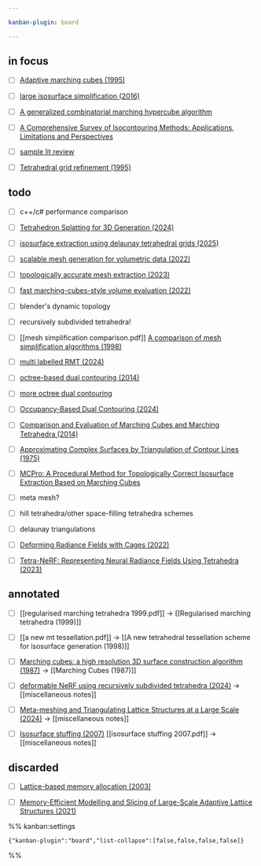```yaml
---

kanban-plugin: board

---
```


## in focus

- [ ] [Adaptive marching cubes (1995)](https://link.springer.com/article/10.1007/BF01901516)
- [ ] [large isosurface simplification (2016)](https://link.springer.com/article/10.1007/s12650-016-0359-5)
- [ ] [A generalized combinatorial marching hypercube algorithm](https://doi.org/10.1007/s40314-024-02627-4)
- [ ] [A Comprehensive Survey of Isocontouring Methods: Applications, Limitations and Perspectives](https://doi.org/10.3390/a17020083)
- [ ] [sample lit review](https://www.researchgate.net/profile/Faizan-Hussain-2/publication/348917348_Unity_Game_Development_Engine_A_Technical_Survey/links/60167daf45851517ef2b2c0d/Unity-Game-Development-Engine-A-Technical-Survey.pdf)
- [ ] [Tetrahedral grid refinement (1995)](https://link.springer.com/article/10.1007/BF02238487)


## todo

- [ ] c++/c# performance comparison
- [ ] [Tetrahedron Splatting for 3D Generation (2024)](https://proceedings.neurips.cc/paper_files/paper/2024/hash/92ce40962b4098f7bf6eed33128fc606-Abstract-Conference.html)
- [ ] [isosurface extraction using delaunay tetrahedral grids (2025)](https://dl.acm.org/doi/abs/10.1145/3730851)
- [ ] [scalable mesh generation for volumetric data (2022)](https://ieeexplore.ieee.org/abstract/document/9968044)
- [ ] [topologically accurate mesh extraction (2023)](https://www.sciencedirect.com/science/article/pii/S001044852300091X)
- [ ] [fast marching-cubes-style volume evaluation (2022)](https://dspacemainprd01.lib.uwaterloo.ca/server/api/core/bitstreams/6487b452-e1d9-4b37-bd92-8270c4b202ea/content)
- [ ] blender's dynamic topology
- [ ] recursively subdivided tetrahedra!
- [ ] [[mesh simplification comparison.pdf]] [A comparison of mesh simplification algorithms (1998)](https://www.sciencedirect.com/science/article/abs/pii/S0097849397000824)
- [ ] [multi labelled RMT (2024)](https://link.springer.com/article/10.1007/s11004-023-10075-9)
- [ ] [octree-based dual contouring (2014)](https://link.springer.com/article/10.1007/s00366-013-0328-8)
- [ ] [more octree dual contouring](https://ngildea.blogspot.com/2014/11/implementing-dual-contouring.html)
- [ ] [Occupancy-Based Dual Contouring (2024)](https://dl.acm.org/doi/full/10.1145/3680528.3687581)
- [ ] [Comparison and Evaluation of Marching Cubes and Marching Tetrahedra (2014)](https://www.jcad.cn/en/article/id/be0557de-c82e-43a1-83ca-e833f80d2faa)
- [ ] [Approximating Complex Surfaces by Triangulation of Contour Lines (1975)](https://ieeexplore.ieee.org/document/5391253)
- [ ] [MCPro: A Procedural Method for Topologically Correct Isosurface Extraction Based on Marching Cubes](https://doi.org/10.5220/0013309800003912)
- [ ] meta mesh?
- [ ] hill tetrahedra/other space-filling tetrahedra schemes
- [ ] delaunay triangulations
- [ ] [Deforming Radiance Fields with Cages (2022)](https://dl.acm.org/doi/10.1007/978-3-031-19827-4_10)
- [ ] [Tetra-NeRF: Representing Neural Radiance Fields Using Tetrahedra (2023)](https://doi.org/10.1109/ICCV51070.2023.01692)


## annotated

- [ ] [[regularised marching tetrahedra 1999.pdf]] -> [[Regularised marching tetrahedra (1999)]]
- [ ] [[a new mt tessellation.pdf]] -> [[A new tetrahedral tessellation scheme for isosurface generation (1998)]]
- [ ] [Marching cubes: a high resolution 3D surface construction algorithm (1987)](https://dl.acm.org/doi/abs/10.1145/280811.281026) -> [[Marching Cubes (1987)]]
- [ ] [deformable NeRF using recursively subdivided tetrahedra (2024)](https://dl.acm.org/doi/abs/10.1145/3664647.3681019) -> [[miscellaneous notes]]
- [ ] [Meta-meshing and Triangulating Lattice Structures at a Large Scale (2024)](https://www.sciencedirect.com/science/article/pii/S0010448524000599) -> [[miscellaneous notes]]
- [ ] [Isosurface stuffing (2007)](https://dl.acm.org/doi/10.1145/1275808.1276448) [[isosurface stuffing 2007.pdf]] -> [[miscellaneous notes]]


## discarded

- [ ] [Lattice-based memory allocation (2003)](https://dl.acm.org/doi/abs/10.1145/951710.951749)
- [ ] [Memory-Efficient Modelling and Slicing of Large-Scale Adaptive Lattice Structures (2021)](https://doi.org/10.1115/1.4050290)




%% kanban:settings
```
{"kanban-plugin":"board","list-collapse":[false,false,false,false]}
```
%%